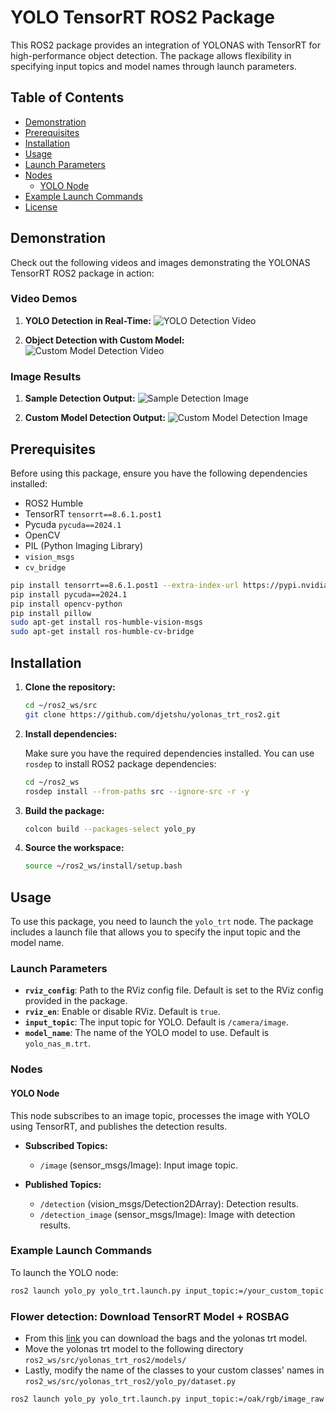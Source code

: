 # YOLO TensorRT ROS2 Package

This ROS2 package provides an integration of YOLONAS with TensorRT for high-performance object detection. The package allows flexibility in specifying input topics and model names through launch parameters.

## Table of Contents
- [Demonstration](#demonstration)
- [Prerequisites](#prerequisites)
- [Installation](#installation)
- [Usage](#usage)
- [Launch Parameters](#launch-parameters)
- [Nodes](#nodes)
  - [YOLO Node](#yolo-node)
- [Example Launch Commands](#example-launch-commands)
- [License](#license)

## Demonstration

Check out the following videos and images demonstrating the YOLONAS TensorRT ROS2 package in action:

### Video Demos

1. **YOLO Detection in Real-Time:**
   ![YOLO Detection Video](path_to_your_video/demo1.gif)

2. **Object Detection with Custom Model:**
   ![Custom Model Detection Video](path_to_your_video/demo2.gif)

### Image Results

1. **Sample Detection Output:**
   ![Sample Detection Image](path_to_your_image/sample_detection.png)

2. **Custom Model Detection Output:**
   ![Custom Model Detection Image](path_to_your_image/custom_model_detection.png)

## Prerequisites

Before using this package, ensure you have the following dependencies installed:

- ROS2 Humble
- TensorRT `tensorrt==8.6.1.post1`
- Pycuda `pycuda==2024.1`
- OpenCV
- PIL (Python Imaging Library)
- `vision_msgs`
- `cv_bridge`

```sh
pip install tensorrt==8.6.1.post1 --extra-index-url https://pypi.nvidia.com
pip install pycuda==2024.1
pip install opencv-python
pip install pillow
sudo apt-get install ros-humble-vision-msgs
sudo apt-get install ros-humble-cv-bridge
```
## Installation

1. **Clone the repository:**

    ```sh
    cd ~/ros2_ws/src
    git clone https://github.com/djetshu/yolonas_trt_ros2.git
    ```

2. **Install dependencies:**

    Make sure you have the required dependencies installed. You can use `rosdep` to install ROS2 package dependencies:

    ```sh
    cd ~/ros2_ws
    rosdep install --from-paths src --ignore-src -r -y
    ```

3. **Build the package:**

    ```sh
    colcon build --packages-select yolo_py
    ```

4. **Source the workspace:**

    ```sh
    source ~/ros2_ws/install/setup.bash
    ```

## Usage

To use this package, you need to launch the `yolo_trt` node. The package includes a launch file that allows you to specify the input topic and the model name.

### Launch Parameters

- **`rviz_config`**: Path to the RViz config file. Default is set to the RViz config provided in the package.
- **`rviz_en`**: Enable or disable RViz. Default is `true`.
- **`input_topic`**: The input topic for YOLO. Default is `/camera/image`.
- **`model_name`**: The name of the YOLO model to use. Default is `yolo_nas_m.trt`.

### Nodes

#### YOLO Node

This node subscribes to an image topic, processes the image with YOLO using TensorRT, and publishes the detection results.

- **Subscribed Topics:**
  - `/image` (sensor_msgs/Image): Input image topic.

- **Published Topics:**
  - `/detection` (vision_msgs/Detection2DArray): Detection results.
  - `/detection_image` (sensor_msgs/Image): Image with detection results.

### Example Launch Commands

To launch the YOLO node:

```sh
ros2 launch yolo_py yolo_trt.launch.py input_topic:=/your_custom_topic model_name:=your_custom_model.trt
```
### Flower detection: Download TensorRT Model + ROSBAG
- From this [link](https://1drv.ms/f/s!AsRwIEcpFAcigap3rsBEBVt1iJpW5g) you can download the bags and the yolonas trt model. 
- Move the yolonas trt model to the following directory `ros2_ws/src/yolonas_trt_ros2/models/`
- Lastly, modify the name of the classes to your custom classes' names in `ros2_ws/src/yolonas_trt_ros2/yolo_py/dataset.py`
```sh
ros2 launch yolo_py yolo_trt.launch.py input_topic:=/oak/rgb/image_raw model_name:=yolo_nas_m_flower.trt
```
